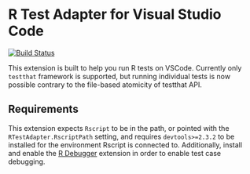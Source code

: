 # R Test Adapter for Visual Studio Code

[![Build Status](https://dev.azure.com/meakbiyik/vscode-r-test-adapter/_apis/build/status/meakbiyik.vscode-r-test-adapter?branchName=master)](https://dev.azure.com/meakbiyik/vscode-r-test-adapter/_build/latest?definitionId=1&branchName=master)

This extension is built to help you run R tests on VSCode. Currently only `testthat` framework is supported, but running individual tests is now possible contrary to the file-based atomicity of testthat API.

## Requirements

This extension expects `Rscript` to be in the path, or pointed with the `RTestAdapter.RscriptPath` setting, and requires `devtools>=2.3.2` to be installed for the environment Rscript is connected to.
Additionally, install and enable the [R Debugger](https://marketplace.visualstudio.com/items/?itemName=RDebugger.r-debugger) extension in order to enable test case debugging.